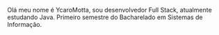 Olá meu nome é YcaroMotta, sou desenvolvedor Full Stack, atualmente estudando Java.
Primeiro semestre do Bacharelado em Sistemas de Informação.
